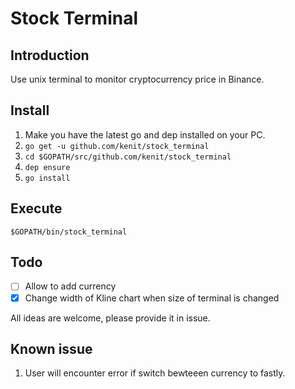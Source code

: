 # Stock Terminal
## Introduction
Use unix terminal to monitor cryptocurrency price in Binance.


## Install 
1. Make you have the latest go and dep installed on your PC.
2. `go get -u github.com/kenit/stock_terminal`
3. `cd $GOPATH/src/github.com/kenit/stock_terminal`
4. `dep ensure`
3. `go install`

## Execute
`$GOPATH/bin/stock_terminal`


## Todo
-[ ] Allow to add currency
-[X] Change width of Kline chart when size of terminal is changed

All ideas are welcome, please provide it in issue.

## Known issue
1. User will encounter error if switch bewteeen currency to fastly.